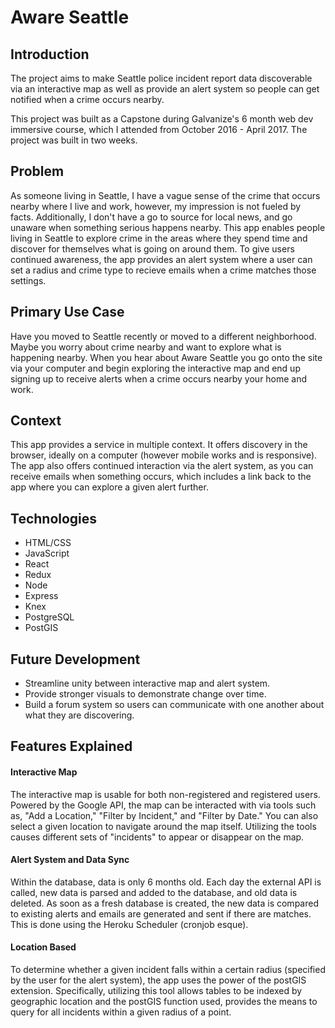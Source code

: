 # Aware Seattle

## Introduction
The project aims to make Seattle police incident report data discoverable via an interactive map as well as provide an alert system so people can get notified when a crime occurs nearby.

This project was built as a Capstone during Galvanize's 6 month web dev immersive course, which I attended from October 2016 - April 2017. The project was built in two weeks. 

## Problem
As someone living in Seattle, I have a vague sense of the crime that occurs nearby where I live and work, however, my impression is not fueled by facts. Additionally, I don't have a go to source for local news, and go unaware when something serious happens nearby. This app enables people living in Seattle to explore crime in the areas where they spend time and discover for themselves what is going on around them. To give users continued awareness, the app provides an alert system where a user can set a radius and crime type to recieve emails when a crime matches those settings.
 
## Primary Use Case
Have you moved to Seattle recently or moved to a different neighborhood. Maybe you worry about crime nearby and want to explore what is happening nearby. When you hear about Aware Seattle you go onto the site via your computer and begin exploring the interactive map and end up signing up to receive alerts when a crime occurs nearby your home and work.

## Context
This app provides a service in multiple context. It offers discovery in the browser, ideally on a computer (however mobile works and is responsive). The app also offers continued interaction via the alert system, as you can receive emails when something occurs, which includes a link back to the app where you can explore a given alert further.

## Technologies
* HTML/CSS
* JavaScript
* React
* Redux
* Node
* Express
* Knex
* PostgreSQL
* PostGIS

## Future Development
* Streamline unity between interactive map and alert system.
* Provide stronger visuals to demonstrate change over time.
* Build a forum system so users can communicate with one another about what they are discovering.

## Features Explained
#### Interactive Map
The interactive map is usable for both non-registered and registered users. Powered by the Google API, the map can be interacted with via tools such as, "Add a Location," "Filter by Incident," and "Filter by Date." You can also select a given location to navigate around the map itself. Utilizing the tools causes different sets of "incidents" to appear or disappear on the map. 

#### Alert System and Data Sync
Within the database, data is only 6 months old. Each day the external API is called, new data is parsed and added to the database, and old data is deleted. As soon as a fresh database is created, the new data is compared to existing alerts and emails are generated and sent if there are matches. This is done using the Heroku Scheduler (cronjob esque).

#### Location Based
To determine whether a given incident falls within a certain radius (specified by the user for the alert system), the app uses the power of the postGIS extension. Specifically, utilizing this tool allows tables to be indexed by geographic location and the postGIS function used, provides the means to query for all incidents within a given radius of a point. 
